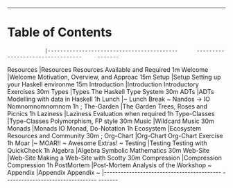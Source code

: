 ----

# Table of Contents

<div id="toc" class="important">

<!-- Note: This is a special file that determines the order of the chapters                  -->
<!--       The lefthand column refers to the filename of the chapter in 'resources/markdown' -->
<!--       This column is removed before the markdown is processed for the table of contents -->
<!--       ';' is a comment                                                                  -->

                |------------------------------------------      ---------------------------------     -------
Resources       |[Resources](#required-resources)                Resources Available and Required      1m
Welcome         |[Welcome](#welcome)                             Motivation, Overview, and Approac     15m
Setup           |[Setup](#setup)                                 Setting up your Haskell environme     15m
Introduction    |[Introduction](#introduction)                   Introductory Exercises                30m
Types           |[Types](#types)                                 The Haskell Type System               30m
ADTs            |[ADTs](#adts-algebraic-data-types)              Modelling with data in Haskell        1h
Lunch           |[~ Lunch Break ~](#lunch-break)                 Nandos -> IO Nomnomnomnomnom          1h
; The-Garden    |[The Garden](#the-garden)                       Trees, Roses and Picnics              1h
Laziness        |[Laziness](#laziness)                           Evaluation when required              1h
Type-Classes    |[Type-Classes](#typeclasses)                    Polymorphism, FP style                30m
Music           |[Wildcard](#music)                              Music                                 30m
Monads          |[Monads](#monads)                               IO Monad, Do-Notation                 1h
Ecosystem       |[Ecosystem](#ecosystem)                         Resources and Community               30m
; Org-Chart     |[Org-Chart](#org-chart)                         Org-Chart Exercise                    1h
Moar            |[~ MOAR!! ~](#moar)                             Awesome Extras!                       ~
Testing         |[Testing](#testing)                             Testing with QuickCheck               1h
Algebra         |[Algebra](#symbolic-differentiation)            Symbolic Mathematics                  30m
Web-Site        |[Web-Site](#website)                            Making a Web-Site with Scotty         30m
Compression     |[Compression](#compression)                     Compression                           1h
PostMortem      |[Post-Mortem](#post-mortem)                     Analysis of the Workshop              ~
Appendix        |[Appendix](#appendix)                           Appendix                              ~
                |------------------------------------------      ---------------------------------     -------

</div>

